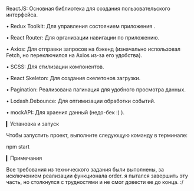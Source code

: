 ReactJS: Основная библиотека для создания пользовательского интерфейса.

• Redux Toolkit: Для управления состоянием приложения .

• React Router: Для организации навигации по приложению.

• Axios: Для отправки запросов на бэкенд (изначально использовал Fetch, но переключился на Axios из-за его удобства).

• SCSS: Для стилизации компонентов.

• React Skeleton: Для создания скелетонов загрузки.

• Pagination: Реализована пагинация для удобного просмотра данных.

• Lodash.Debounce: Для оптимизации обработки событий.

• mockAPI: Для храения данный (недо-бек :) ).

▎Установка и запуск

Чтобы запустить проект, выполните следующую команду в терминале:

npm start


▎Примечания

Все требования из технического задания были выполнены, за исключением реализации функционала order. я пытался завершить эту часть, но столкнулся с трудностями и не смог довести ее до конца. :/

